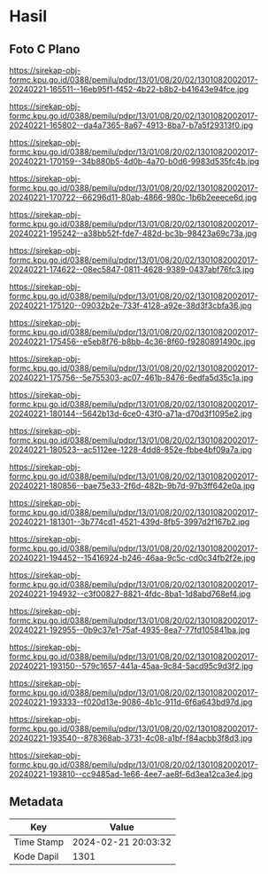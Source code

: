 # Hasil

## Foto C Plano

https://sirekap-obj-formc.kpu.go.id/0388/pemilu/pdpr/13/01/08/20/02/1301082002017-20240221-165511--16eb95f1-f452-4b22-b8b2-b41643e94fce.jpg

https://sirekap-obj-formc.kpu.go.id/0388/pemilu/pdpr/13/01/08/20/02/1301082002017-20240221-165802--da4a7365-8a67-4913-8ba7-b7a5f29313f0.jpg

https://sirekap-obj-formc.kpu.go.id/0388/pemilu/pdpr/13/01/08/20/02/1301082002017-20240221-170159--34b880b5-4d0b-4a70-b0d6-9983d535fc4b.jpg

https://sirekap-obj-formc.kpu.go.id/0388/pemilu/pdpr/13/01/08/20/02/1301082002017-20240221-170722--66296d11-80ab-4866-980c-1b6b2eeece6d.jpg

https://sirekap-obj-formc.kpu.go.id/0388/pemilu/pdpr/13/01/08/20/02/1301082002017-20240221-195242--a38bb52f-fde7-482d-bc3b-98423a69c73a.jpg

https://sirekap-obj-formc.kpu.go.id/0388/pemilu/pdpr/13/01/08/20/02/1301082002017-20240221-174622--08ec5847-0811-4628-9389-0437abf76fc3.jpg

https://sirekap-obj-formc.kpu.go.id/0388/pemilu/pdpr/13/01/08/20/02/1301082002017-20240221-175120--09032b2e-733f-4128-a92e-38d3f3cbfa36.jpg

https://sirekap-obj-formc.kpu.go.id/0388/pemilu/pdpr/13/01/08/20/02/1301082002017-20240221-175456--e5eb8f76-b8bb-4c36-8f60-f9280891490c.jpg

https://sirekap-obj-formc.kpu.go.id/0388/pemilu/pdpr/13/01/08/20/02/1301082002017-20240221-175756--5e755303-ac07-461b-8476-6edfa5d35c1a.jpg

https://sirekap-obj-formc.kpu.go.id/0388/pemilu/pdpr/13/01/08/20/02/1301082002017-20240221-180144--5642b13d-6ce0-43f0-a71a-d70d3f1095e2.jpg

https://sirekap-obj-formc.kpu.go.id/0388/pemilu/pdpr/13/01/08/20/02/1301082002017-20240221-180523--ac5112ee-1228-4dd8-852e-fbbe4bf09a7a.jpg

https://sirekap-obj-formc.kpu.go.id/0388/pemilu/pdpr/13/01/08/20/02/1301082002017-20240221-180856--bae75e33-2f6d-482b-9b7d-97b3ff642e0a.jpg

https://sirekap-obj-formc.kpu.go.id/0388/pemilu/pdpr/13/01/08/20/02/1301082002017-20240221-181301--3b774cd1-4521-439d-8fb5-3997d2f167b2.jpg

https://sirekap-obj-formc.kpu.go.id/0388/pemilu/pdpr/13/01/08/20/02/1301082002017-20240221-194452--15416924-b246-46aa-9c5c-cd0c34fb2f2e.jpg

https://sirekap-obj-formc.kpu.go.id/0388/pemilu/pdpr/13/01/08/20/02/1301082002017-20240221-194932--c3f00827-8821-4fdc-8ba1-1d8abd768ef4.jpg

https://sirekap-obj-formc.kpu.go.id/0388/pemilu/pdpr/13/01/08/20/02/1301082002017-20240221-192955--0b9c37e1-75af-4935-8ea7-77fd105841ba.jpg

https://sirekap-obj-formc.kpu.go.id/0388/pemilu/pdpr/13/01/08/20/02/1301082002017-20240221-193150--579c1657-441a-45aa-9c84-5acd95c9d3f2.jpg

https://sirekap-obj-formc.kpu.go.id/0388/pemilu/pdpr/13/01/08/20/02/1301082002017-20240221-193333--f020d13e-9086-4b1c-911d-6f6a643bd97d.jpg

https://sirekap-obj-formc.kpu.go.id/0388/pemilu/pdpr/13/01/08/20/02/1301082002017-20240221-193540--878368ab-3731-4c08-a1bf-f84acbb3f8d3.jpg

https://sirekap-obj-formc.kpu.go.id/0388/pemilu/pdpr/13/01/08/20/02/1301082002017-20240221-193810--cc9485ad-1e66-4ee7-ae8f-6d3ea12ca3e4.jpg


## Metadata

| Key        | Value               |
| ---------- | ------------------- |
| Time Stamp | 2024-02-21 20:03:32 |
| Kode Dapil | 1301                |



